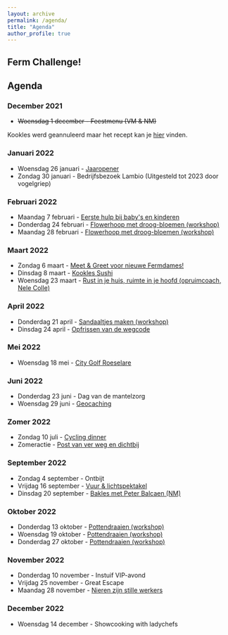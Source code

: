 ```yaml
---
layout: archive
permalink: /agenda/
title: "Agenda"
author_profile: true
---
```


## Ferm Challenge!

## Agenda

### December 2021

- <s>Woensdag 1 december - Feestmenu (VM & NM)</s>

Kookles werd geannuleerd maar het recept kan je [hier](/assets/media/agenda/feestmenu.pdf) vinden.

### Januari 2022

- Woensdag 26 januari - [Jaaropener](/assets/media/agenda/2022-01-jaaropener.pdf)
- Zondag 30 januari - Bedrijfsbezoek Lambio (Uitgesteld tot 2023 door vogelgriep)

### Februari 2022

- Maandag 7 februari - [Eerste hulp bij baby's en kinderen](/assets/media/agenda/2022-02-ehbo.pdf)
- Donderdag 24 februari - [Flowerhoop met droog-bloemen (workshop)](/assets/media/agenda/2022-02-flowerhoop.pdf)
- Maandag 28 februari - [Flowerhoop met droog-bloemen (workshop)](/assets/media/agenda/2022-02-flowerhoop.pdf)

### Maart 2022

- Zondag 6 maart - [Meet & Greet voor nieuwe Fermdames!](/assets/media/agenda/2022-03-meet-greet.pdf)
- Dinsdag 8 maart - [Kookles Sushi](/assets/media/agenda/2022-03-sushi.pdf)
- Woensdag 23 maart - [Rust in je huis, ruimte in je hoofd (opruimcoach, Nele Colle)](/assets/media/agenda/2022-03-rust-in-huis.pdf)

### April 2022

- Donderdag 21 april - [Sandaaltjes maken (workshop)](/assets/media/agenda/2022-04-sandaaltjes-maken.pdf)
- Dinsdag 24 april - [Opfrissen van de wegcode](/assets/media/agenda/2022-04-26-opfrissen-van-de-wegcode.pdf)

### Mei 2022

- Woensdag 18 mei - [City Golf Roeselare](/assets/media/agenda/2022-05-18-city-golf.pdf)

### Juni 2022

- Donderdag 23 juni - Dag van de mantelzorg
- Woensdag 29 juni - [Geocaching](/assets/media/agenda/2022-06-29-geocaching.pdf)

### Zomer 2022

- Zondag 10 juli - [Cycling dinner](/assets/media/agenda/2022-07-10-cycling.pdf)
- Zomeractie - [Post van ver weg en dichtbij](/assets/media/agenda/2022-zomeractie.pdf)

### September 2022

- Zondag 4 september - Ontbijt
- Vrijdag 16 september - [Vuur & lichtspektakel](/assets/media/agenda/2022-09-vuurspektakel.pdf)
- Dinsdag 20 september -  [Bakles met Peter Balcaen (NM)](/assets/media/agenda/2022-09-bakles.pdf)

### Oktober 2022

- Donderdag 13 oktober - [Pottendraaien (workshop)](/assets/media/agenda/2022-10-13-pottenbakken.pdf)
- Woensdag 19 oktober - [Pottendraaien (workshop)](/assets/media/agenda/2022-10-13-pottenbakken.pdf)
- Donderdag 27 oktober - [Pottendraaien (workshop)](/assets/media/agenda/2022-10-13-pottenbakken.pdf)

### November 2022

- Donderdag 10 november - Instuif VIP-avond
- Vrijdag 25 november - Great Escape
- Maandag 28 november - [Nieren zijn stille werkers](/assets/media/agenda/2022-11-28-nieren.pdf)

### December 2022

- Woensdag 14 december - Showcooking with ladychefs
